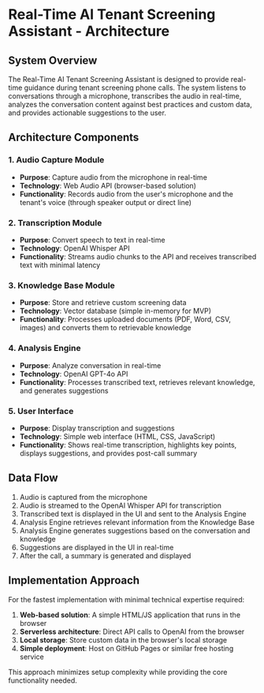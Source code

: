# Real-Time AI Tenant Screening Assistant - Architecture

## System Overview

The Real-Time AI Tenant Screening Assistant is designed to provide real-time guidance during tenant screening phone calls. The system listens to conversations through a microphone, transcribes the audio in real-time, analyzes the conversation content against best practices and custom data, and provides actionable suggestions to the user.

## Architecture Components

### 1. Audio Capture Module
- **Purpose**: Capture audio from the microphone in real-time
- **Technology**: Web Audio API (browser-based solution)
- **Functionality**: Records audio from the user's microphone and the tenant's voice (through speaker output or direct line)

### 2. Transcription Module
- **Purpose**: Convert speech to text in real-time
- **Technology**: OpenAI Whisper API
- **Functionality**: Streams audio chunks to the API and receives transcribed text with minimal latency

### 3. Knowledge Base Module
- **Purpose**: Store and retrieve custom screening data
- **Technology**: Vector database (simple in-memory for MVP)
- **Functionality**: Processes uploaded documents (PDF, Word, CSV, images) and converts them to retrievable knowledge

### 4. Analysis Engine
- **Purpose**: Analyze conversation in real-time
- **Technology**: OpenAI GPT-4o API
- **Functionality**: Processes transcribed text, retrieves relevant knowledge, and generates suggestions

### 5. User Interface
- **Purpose**: Display transcription and suggestions
- **Technology**: Simple web interface (HTML, CSS, JavaScript)
- **Functionality**: Shows real-time transcription, highlights key points, displays suggestions, and provides post-call summary

## Data Flow

1. Audio is captured from the microphone
2. Audio is streamed to the OpenAI Whisper API for transcription
3. Transcribed text is displayed in the UI and sent to the Analysis Engine
4. Analysis Engine retrieves relevant information from the Knowledge Base
5. Analysis Engine generates suggestions based on the conversation and knowledge
6. Suggestions are displayed in the UI in real-time
7. After the call, a summary is generated and displayed

## Implementation Approach

For the fastest implementation with minimal technical expertise required:

1. **Web-based solution**: A simple HTML/JS application that runs in the browser
2. **Serverless architecture**: Direct API calls to OpenAI from the browser
3. **Local storage**: Store custom data in the browser's local storage
4. **Simple deployment**: Host on GitHub Pages or similar free hosting service

This approach minimizes setup complexity while providing the core functionality needed.
